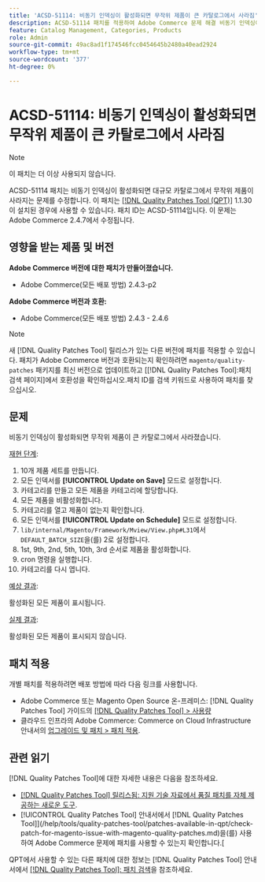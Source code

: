 ```yaml
---
title: 'ACSD-51114: 비동기 인덱싱이 활성화되면 무작위 제품이 큰 카탈로그에서 사라짐'
description: ACSD-51114 패치를 적용하여 Adobe Commerce 문제 해결 비동기 인덱싱이 활성화되면 대규모 카탈로그에서 무작위 제품이 사라짐
feature: Catalog Management, Categories, Products
role: Admin
source-git-commit: 49ac8ad1f174546fcc0454645b2480a40ead2924
workflow-type: tm+mt
source-wordcount: '377'
ht-degree: 0%

---
```


# ACSD-51114: 비동기 인덱싱이 활성화되면 무작위 제품이 큰 카탈로그에서 사라짐

>[!NOTE]
>
>이 패치는 더 이상 사용되지 않습니다.

ACSD-51114 패치는 비동기 인덱싱이 활성화되면 대규모 카탈로그에서 무작위 제품이 사라지는 문제를 수정합니다. 이 패치는 [[!DNL Quality Patches Tool (QPT)]](https://experienceleague.adobe.com/en/docs/commerce-knowledge-base/kb/announcements/commerce-announcements/magento-quality-patches-released-new-tool-to-self-serve-quality-patches) 1.1.30이 설치된 경우에 사용할 수 있습니다. 패치 ID는 ACSD-51114입니다. 이 문제는 Adobe Commerce 2.4.7에서 수정됩니다.

## 영향을 받는 제품 및 버전

**Adobe Commerce 버전에 대한 패치가 만들어졌습니다.**

* Adobe Commerce(모든 배포 방법) 2.4.3-p2

**Adobe Commerce 버전과 호환:**

* Adobe Commerce(모든 배포 방법) 2.4.3 - 2.4.6

>[!NOTE]
>
>새 [!DNL Quality Patches Tool] 릴리스가 있는 다른 버전에 패치를 적용할 수 있습니다. 패치가 Adobe Commerce 버전과 호환되는지 확인하려면 `magento/quality-patches` 패키지를 최신 버전으로 업데이트하고 [[!DNL Quality Patches Tool]:패치 검색 페이지]에서 호환성을 확인하십시오.패치 ID를 검색 키워드로 사용하여 패치를 찾으십시오.

## 문제

비동기 인덱싱이 활성화되면 무작위 제품이 큰 카탈로그에서 사라졌습니다.

<u>재현 단계</u>:

1. 10개 제품 세트를 만듭니다.
1. 모든 인덱서를 **[!UICONTROL Update on Save]** 모드로 설정합니다.
1. 카테고리를 만들고 모든 제품을 카테고리에 할당합니다.
1. 모든 제품을 비활성화합니다.
1. 카테고리를 열고 제품이 없는지 확인합니다.
1. 모든 인덱서를 **[!UICONTROL Update on Schedule]** 모드로 설정합니다.
1. `lib/internal/Magento/Framework/Mview/View.php#L31`에서 `DEFAULT_BATCH_SIZE`을(를) 2로 설정합니다.
1. 1st, 9th, 2nd, 5th, 10th, 3rd 순서로 제품을 활성화합니다.
1. cron 명령을 실행합니다.
1. 카테고리를 다시 엽니다.

<u>예상 결과</u>:

활성화된 모든 제품이 표시됩니다.

<u>실제 결과</u>:

활성화된 모든 제품이 표시되지 않습니다.

## 패치 적용

개별 패치를 적용하려면 배포 방법에 따라 다음 링크를 사용합니다.

* Adobe Commerce 또는 Magento Open Source 온-프레미스: [!DNL Quality Patches Tool] 가이드의 [[!DNL Quality Patches Tool] > 사용량](https://experienceleague.adobe.com/docs/commerce-operations/tools/quality-patches-tool/usage.html)
* 클라우드 인프라의 Adobe Commerce: Commerce on Cloud Infrastructure 안내서의 [업그레이드 및 패치 > 패치 적용](https://experienceleague.adobe.com/docs/commerce-cloud-service/user-guide/develop/upgrade/apply-patches.html).

## 관련 읽기

[!DNL Quality Patches Tool]에 대한 자세한 내용은 다음을 참조하세요.

* [[!DNL Quality Patches Tool] 릴리스됨: 지원 기술 자료에서 품질 패치를 자체 제공하는 새로운 도구](https://experienceleague.adobe.com/en/docs/commerce-knowledge-base/kb/announcements/commerce-announcements/magento-quality-patches-released-new-tool-to-self-serve-quality-patches).
* [!UICONTROL Quality Patches Tool] 안내서에서  [!DNL Quality Patches Tool]](/help/tools/quality-patches-tool/patches-available-in-qpt/check-patch-for-magento-issue-with-magento-quality-patches.md)을(를) 사용하여 Adobe Commerce 문제에 패치를 사용할 수 있는지 확인합니다.[


QPT에서 사용할 수 있는 다른 패치에 대한 정보는 [!DNL Quality Patches Tool] 안내서에서 [[!DNL Quality Patches Tool]: 패치 검색](https://experienceleague.adobe.com/tools/commerce-quality-patches/index.html)을 참조하세요.
